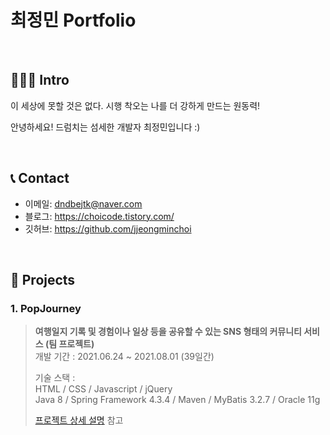 # 최정민 Portfolio

</br>

## 🙋🏻‍♂️ Intro
이 세상에 못할 것은 없다. 시행 착오는 나를 더 강하게 만드는 원동력!

안녕하세요! 드럼치는 섬세한 개발자 최정민입니다 :)

</br>

## 📞 Contact
- 이메일: dndbejtk@naver.com
- 블로그: https://choicode.tistory.com/
- 깃허브: https://github.com/jjeongminchoi

</br>

## 📌 Projects
### 1. PopJourney
>**여행일지 기록 및 경험이나 일상 등을 공유할 수 있는 SNS 형태의 커뮤니티 서비스 (팀 프로젝트)**    
>개발 기간 : 2021.06.24 ~ 2021.08.01 (39일간)  
>  
>기술 스택 :  
>HTML / CSS / Javascript / jQuery  
>Java 8 / Spring Framework 4.3.4 / Maven / MyBatis 3.2.7 / Oracle 11g  
>  
>[프로젝트 상세 설명](https://github.com/jjeongminchoi/PopJourney) 참고

<!-- --- -->

